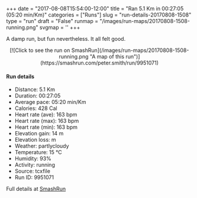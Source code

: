 +++
date = "2017-08-08T15:54:00-12:00"
title = "Ran 5.1 Km in 00:27:05 (05:20 min/Km)"
categories = ["Runs"]
slug = "run-details-20170808-1508"
type = "run"
draft = "False"
runmap = "/images/run-maps/20170808-1508-running.png"
svgmap = '<polyline points="1 56, 1 57, 0 59, 1 59, 1 61, 2 64, 3 65, 3 65, 5 64, 5 63, 7 62, 12 58, 13 55, 16 53, 21 48, 21 47, 24 45, 25 45, 27 44, 28 44, 32 41, 37 40, 42 41, 45 44, 47 44, 50 42, 51 42, 51 41, 54 38, 55 35, 56 35, 57 35, 63 34, 69 34, 73 35, 86 35, 90 37, 93 38, 100 44, 96 40, 93 38, 90 36, 86 35, 83 35, 71 35, 67 34, 55 35, 55 35, 54 35, 54 38, 50 42, 47 43, 39 39, 38 39, 36 39, 31 41, 28 43, 24 44, 21 46, 17 50, 15 52, 15 53">'
+++

A damp run, but fun nevertheless. It all felt good. 

<!--more-->

<center>
[![Click to see the run on SmashRun](/images/run-maps/20170808-1508-running.png "A map of this run")](https://smashrun.com/peter.smith/run/9951071)
</center>

#### Run details

* Distance: 5.1 Km
* Duration: 00:27:05
* Average pace: 05:20 min/Km
* Calories: 428 Cal
* Heart rate (ave): 163 bpm
* Heart rate (max): 163 bpm
* Heart rate (min): 163 bpm
* Elevation gain: 14 m
* Elevation loss:  m
* Weather: partlycloudy
* Temperature: 15 &deg;C
* Humidity: 93%
* Activity: running
* Source: tcxfile
* Run ID: 9951071

Full details at [SmashRun](https://smashrun.com/peter.smith/run/9951071)